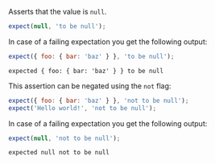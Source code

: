 Asserts that the value is `null`.

<!-- evaluate -->
```javascript
expect(null, 'to be null');
```
<!-- /evaluate -->

In case of a failing expectation you get the following output:

<!-- evaluate -->
```javascript
expect({ foo: { bar: 'baz' } }, 'to be null');
```

```
expected { foo: { bar: 'baz' } } to be null
```
<!-- /evaluate -->

This assertion can be negated using the `not` flag:

<!-- evaluate -->
```javascript
expect({ foo: { bar: 'baz' } }, 'not to be null');
expect('Hello world!', 'not to be null');
```
<!-- /evaluate -->

In case of a failing expectation you get the following output:

<!-- evaluate -->
```javascript
expect(null, 'not to be null');
```

```
expected null not to be null
```
<!-- /evaluate -->
